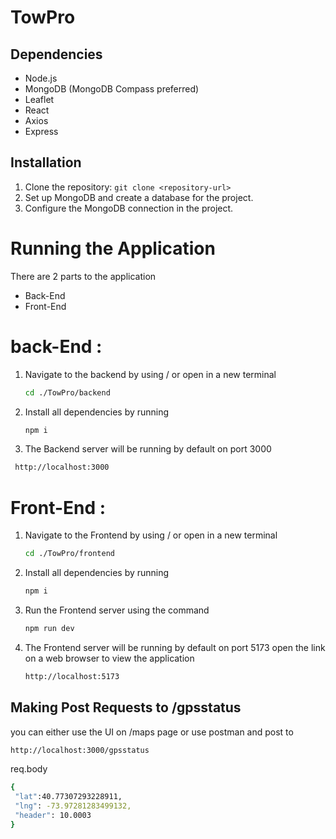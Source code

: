 # TowPro


## Dependencies
- Node.js
- MongoDB (MongoDB Compass preferred)
- Leaflet
- React
- Axios
- Express

## Installation
1. Clone the repository: `git clone <repository-url>`
2. Set up MongoDB and create a database for the project.
3. Configure the MongoDB connection in the project.

# Running the Application

There are 2 parts to the application

* Back-End
* Front-End

# back-End :
1. Navigate to the backend by using / or open in a new terminal
   
   ```bash
   cd ./TowPro/backend
   ```
   
2. Install all dependencies by running
   
   ```bash
   npm i 
   ```
   
4. The Backend server will be running by default on port 3000
  ```bash
   http://localhost:3000
   ```
   
# Front-End :
1. Navigate to the Frontend by using / or open in a new terminal
   
   ```bash
   cd ./TowPro/frontend
   ```
   
2. Install all dependencies by running
   
   ```bash
   npm i 
   ```
   
3. Run the Frontend server using the command

   ```bash
   npm run dev
   ```

4. The Frontend server will be running by default on port 5173
   open the link on a web browser to view the application

   ```bash
   http://localhost:5173
   ```

## Making Post Requests to /gpsstatus
you can either use the UI on /maps page or use postman and post to 
   ```bash
   http://localhost:3000/gpsstatus
   ```

req.body
   ```bash
   {
    "lat":40.77307293228911,
    "lng": -73.97281283499132,
    "header": 10.0003
}


   ```





       
